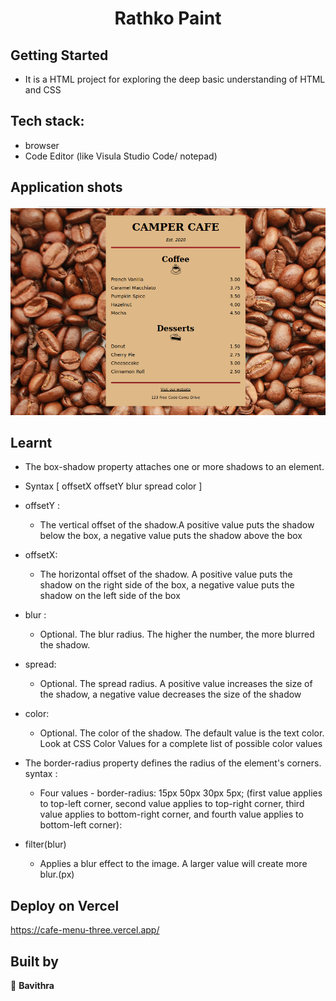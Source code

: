 <h1 align="center"> Rathko Paint </h1>

## Getting Started

- It is a HTML project for exploring the deep basic understanding of HTML and CSS

## Tech stack:
- browser
- Code Editor (like Visula Studio Code/ notepad)

## Application shots
![image1](https://github.com/pavithra-deepika/cafe-menu/blob/main/image/image.png)

## Learnt
 
 - The box-shadow property attaches one or more shadows to an element.
 - Syntax [ offsetX offsetY blur spread color ]
 - offsetY : 
    - The vertical offset of the shadow.A positive value puts the shadow below the box, a negative value puts the shadow above the box
 - offsetX: 
    - The horizontal offset of the shadow. A positive value puts the shadow on the right side of the box, a negative value puts the shadow on the left side of the box
 - blur : 
    - Optional. The blur radius. The higher the number, the more blurred the shadow.

- spread:
    - Optional. The spread radius. A positive value increases the size of the shadow, a negative value decreases the size of the shadow
- color:
    - Optional. The color of the shadow. The default value is the text color. Look at CSS Color Values for a complete list of possible color values

 - The border-radius property defines the radius of the element's corners.
    syntax : 
   -  Four values - border-radius: 15px 50px 30px 5px; (first value applies to top-left corner, second value applies to top-right corner, third value applies to bottom-right corner, and fourth value applies to bottom-left corner):
 
 - filter(blur) 
    - Applies a blur effect to the image. A larger value will create more blur.(px)


 

## Deploy on Vercel
https://cafe-menu-three.vercel.app/
## Built by

👤 **Bavithra**








